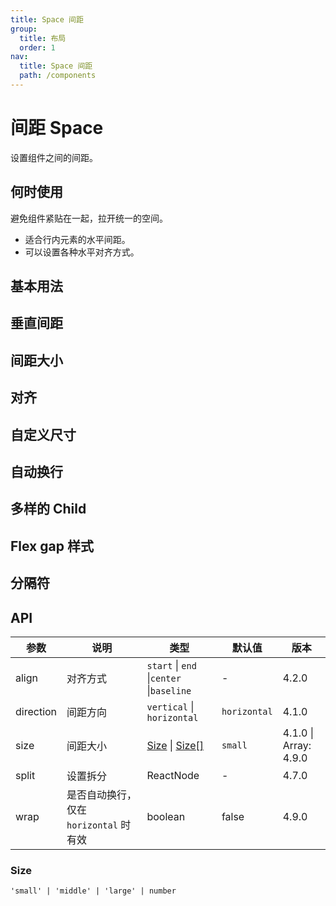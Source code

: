 ```yaml
---
title: Space 间距
group:
  title: 布局
  order: 1
nav:
  title: Space 间距
  path: /components
---
```


# 间距 Space

设置组件之间的间距。

## 何时使用

避免组件紧贴在一起，拉开统一的空间。

- 适合行内元素的水平间距。
- 可以设置各种水平对齐方式。

## 基本用法

<code src="./demos/base.tsx"></code>

## 垂直间距

<code src="./demos/vertical.tsx"></code>

## 间距大小

<code src="./demos/size.tsx"></code>

## 对齐

<code src="./demos/align.tsx"></code>

## 自定义尺寸

<code src="./demos/customize.tsx"></code>

## 自动换行

<code src="./demos/wrap.tsx"></code>

## 多样的 Child

<code src="./demos/debug.tsx"></code>

## Flex gap 样式

<code src="./demos/gap-in-line.tsx"></code>

## 分隔符

<code src="./demos/split.tsx"></code>

## API

| 参数      | 说明                                   | 类型                                     | 默认值       | 版本                  |
| --------- | -------------------------------------- | ---------------------------------------- | ------------ | --------------------- |
| align     | 对齐方式                               | `start` \| `end` \|`center` \|`baseline` | -            | 4.2.0                 |
| direction | 间距方向                               | `vertical` \| `horizontal`               | `horizontal` | 4.1.0                 |
| size      | 间距大小                               | [Size](#Size) \| [Size\[\]](#Size)       | `small`      | 4.1.0 \| Array: 4.9.0 |
| split     | 设置拆分                               | ReactNode                                | -            | 4.7.0                 |
| wrap      | 是否自动换行，仅在 `horizontal` 时有效 | boolean                                  | false        | 4.9.0                 |

### Size

`'small' | 'middle' | 'large' | number`
